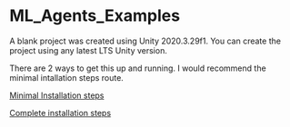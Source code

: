 # ML_Agents_Examples

A blank project was created using Unity 2020.3.29f1. You can create the project using any latest LTS Unity version.

There are 2 ways to get this up and running. I would recommend the minimal intallation steps route.

[Minimal Installation steps](./Help/Documentation/1.MinimalStepsInstallation.md)


[Complete installation steps](./Help/Documentation/0.InstallationSteps.md)